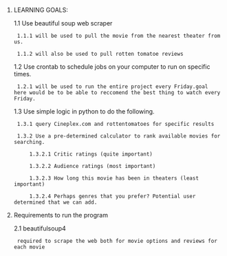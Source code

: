 1. LEARNING GOALS:

    1.1 Use beautiful soup web scraper

        1.1.1 will be used to pull the movie from the nearest theater from us.

        1.1.2 will also be used to pull rotten tomatoe reviews
    
    1.2 Use crontab to schedule jobs on your computer to run on specific times. 

        1.2.1 will be used to run the entire project every Friday.goal here would be to be able to reccomend the best thing to watch every Friday.
    
    1.3 Use simple logic in python to do the following.

        1.3.1 query Cineplex.com and rottentomatoes for specific results

        1.3.2 Use a pre-determined calculator to rank available movies for searching.

            1.3.2.1 Critic ratings (quite important)

            1.3.2.2 Audience ratings (most important)

            1.3.2.3 How long this movie has been in theaters (least important)

            1.3.2.4 Perhaps genres that you prefer? Potential user determined that we can add.

2. Requirements to run the program

    2.1 beautifulsoup4 
        
        required to scrape the web both for movie options and reviews for each movie

        